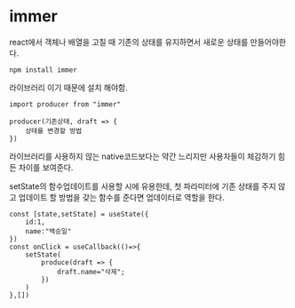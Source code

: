 # immer

react에서 객체나 배열을 고칠 때 기존의 상태를 유지하면서 새로운 상태를 만들어야한다.

```
npm install immer
```

라이브러리 이기 때문에 설치 해야함.

```
import producer from "immer"

producer(기존상태, draft => {
	상태를 변경할 방법
})
```

라이브러리를 사용하지 않는 native코드보다는 약간 느리지만 사용자들이 체감하기 힘든 차이를 보여준다.

setState의 함수업데이트를 사용할 시에 유용한데, 첫 파라미터에 기존 상태를 주지 않고 업데이트 할 방법을 갖는 함수를 준다면 업데이터로 역할을 한다.

```
const [state,setState] = useState({
	id:1,
	name:"백승일"
})
const onClick = useCallback(()=>{
	setState(
		produce(draft => {
			draft.name="삭제";
		})
	)
},[])
```

